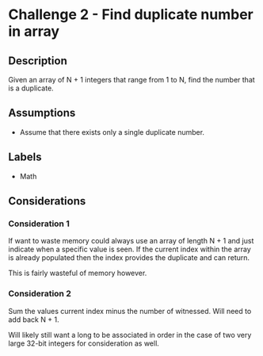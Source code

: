 # Challenge 2 - Find duplicate number in array
## Description
>
Given an array of N + 1 integers that range from 1 to N, find the number that is a duplicate.

## Assumptions
- Assume that there exists only a single duplicate number.

## Labels
- Math

## Considerations
### Consideration 1
>
If want to waste memory could always use an array of length N + 1 and just indicate when a specific value is seen.  If the current index within the array is already populated then the index provides the duplicate and can return.
>
This is fairly wasteful of memory however.

### Consideration 2
>
Sum the values current index minus the number of witnessed.  Will need to add back N + 1.
>
Will likely still want a long to be associated in order in the case of two very large 32-bit integers for consideration as well. 